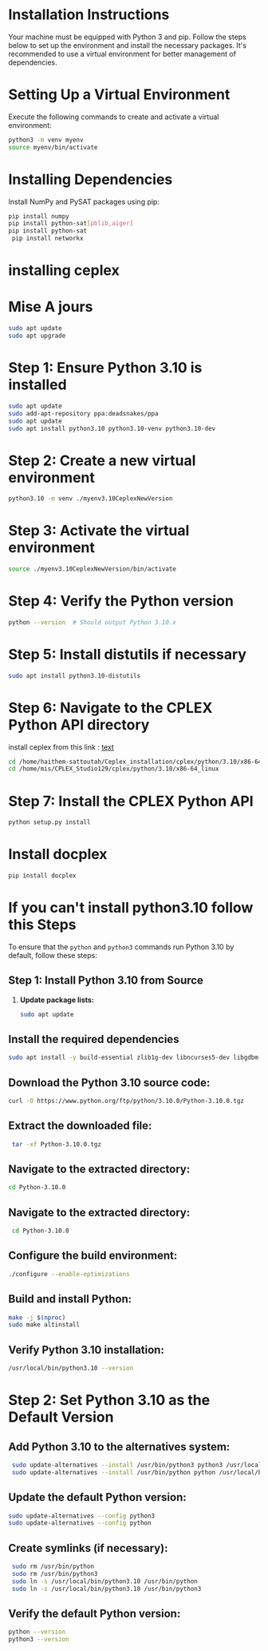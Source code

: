 # Installation Instructions
Your machine must be equipped with Python 3 and pip. Follow the steps below to set up the environment and install the necessary packages. It's recommended to use a virtual environment for better management of dependencies.

# Setting Up a Virtual Environment
Execute the following commands to create and activate a virtual environment:

```bash
python3 -m venv myenv
source myenv/bin/activate
```
# Installing Dependencies
Install NumPy and PySAT packages using pip:

```bash
pip install numpy
pip install python-sat[pblib,aiger]
pip install python-sat
 pip install networkx
```
# installing ceplex

# Mise A jours
```bash
sudo apt update
sudo apt upgrade
```
# Step 1: Ensure Python 3.10 is installed
```bash
sudo apt update
sudo add-apt-repository ppa:deadsnakes/ppa
sudo apt update
sudo apt install python3.10 python3.10-venv python3.10-dev
```
# Step 2: Create a new virtual environment
```bash
python3.10 -m venv ./myenv3.10CeplexNewVersion
```
# Step 3: Activate the virtual environment
```bash
source ./myenv3.10CeplexNewVersion/bin/activate
```
# Step 4: Verify the Python version
```bash
python --version  # Should output Python 3.10.x
```
# Step 5: Install distutils if necessary
```bash
sudo apt install python3.10-distutils
```

# Step 6: Navigate to the CPLEX Python API directory
install ceplex from this link : [text](https://www.ibm.com/products/ilog-cplex-optimization-studio)
```bash
cd /home/haithem-sattoutah/Ceplex_installation/cplex/python/3.10/x86-64_linux
cd /home/mis/CPLEX_Studio129/cplex/python/3.10/x86-64_linux

```
# Step 7: Install the CPLEX Python API
```bash
python setup.py install
```
# Install docplex 
```bash
pip install docplex
```

# If you can't install python3.10 follow this Steps
To ensure that the `python` and `python3` commands run Python 3.10 by default, follow these steps:

## Step 1: Install Python 3.10 from Source

1. **Update package lists:**
   ```sh
   sudo apt update
   ```
## Install the required dependencies
```sh
sudo apt install -y build-essential zlib1g-dev libncurses5-dev libgdbm-dev libnss3-dev libssl-dev libreadline-dev libffi-dev curl libbz2-dev
```

## Download the Python 3.10 source code:
   ```sh
   curl -O https://www.python.org/ftp/python/3.10.0/Python-3.10.0.tgz

   ```
## Extract the downloaded file:
   ```sh
    tar -xf Python-3.10.0.tgz
   ```   
## Navigate to the extracted directory:
   ```sh
   cd Python-3.10.0

   ```  
## Navigate to the extracted directory:
  ```sh
   cd Python-3.10.0

   ```   
   ## Configure the build environment:
   
   ```sh
   ./configure --enable-optimizations
   ```
   ## Build and install Python:
   ```sh
   make -j $(nproc)
  sudo make altinstall

   ```
   ## Verify Python 3.10 installation:
      
   ```sh
   /usr/local/bin/python3.10 --version
   ```   

   # Step 2: Set Python 3.10 as the Default Version
   ## Add Python 3.10 to the alternatives system:
   ```sh
    sudo update-alternatives --install /usr/bin/python3 python3 /usr/local/bin/python3.10 1
    sudo update-alternatives --install /usr/bin/python python /usr/local/bin/python3.10 1
   ```   
   ## Update the default Python version:
   ```sh
   sudo update-alternatives --config python3
   sudo update-alternatives --config python
   ```   
   ## Create symlinks (if necessary):
   ```sh
    sudo rm /usr/bin/python
    sudo rm /usr/bin/python3
    sudo ln -s /usr/local/bin/python3.10 /usr/bin/python
    sudo ln -s /usr/local/bin/python3.10 /usr/bin/python3
   ```
   ## Verify the default Python version:
   ```sh
   python --version
   python3 --version

   ```